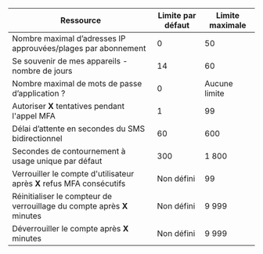 | Ressource | Limite par défaut | Limite maximale |
| --- | --- | --- |
| Nombre maximal d’adresses IP approuvées/plages</a> par abonnement |0 |50 |
| Se souvenir de mes appareils - nombre de jours |14 |60 |
| Nombre maximal de mots de passe d’application ? |0 |Aucune limite |
| Autoriser **X** tentatives pendant l'appel MFA |1 |99 |
| Délai d’attente en secondes du SMS bidirectionnel |60 |600 |
| Secondes de contournement à usage unique par défaut |300 |1 800 |
| Verrouiller le compte d'utilisateur après **X** refus MFA consécutifs |Non défini |99 |
| Réinitialiser le compteur de verrouillage du compte après **X** minutes |Non défini |9 999 |
| Déverrouiller le compte après **X** minutes |Non défini |9 999 |


<!--HONumber=Feb17_HO1-->


